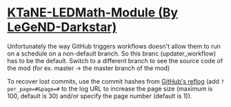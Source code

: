 # [KTaNE-LEDMath-Module (By LeGeND-Darkstar)](https://github.com/LeGeND-Darkstar/KTaNE-LEDMath-Module)

Unfortunately the way GitHub triggers workflows doesn't allow them to run on a schedule on a non-default branch. So this branc (updater_workflow) has to be the default. Switch to a different branch to see the source code of the mod (for ex. master -> the master branch of the mod)

To recover lost commits, use the commit hashes from [GitHub's reflog](https://api.github.com/repos/KtaneModules/KTaNE-LEDMath-Module-LeGeND-Darkstar/events) (add `?per_page=#&page=#` to the log URL to increase the page size (maximum is 100, default is 30) and/or specify the page number (default is 1)).
